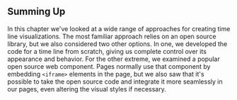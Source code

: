 ## Summing Up

In this chapter we've looked at a wide range of approaches for creating time line visualizations. The most familiar approach relies on an open source library, but we also considered two other options. In one, we developed the code for a time line from scratch, giving us complete control over its appearance and behavior. For the other extreme, we examined a popular open source web component. Pages normally use that component by embedding `<iframe>` elements in the page, but we also saw that it's possible to take the open source code and integrate it more seamlessly in our pages, even altering the visual styles if necessary.
